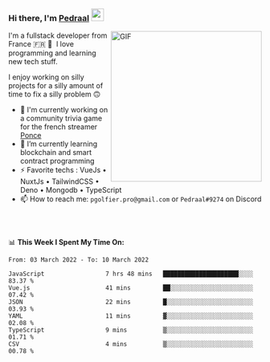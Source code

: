 ### Hi there, I'm <a href="https://pedraal.dev" target="_blank">Pedraal</a> <img src="https://media.giphy.com/media/hvRJCLFzcasrR4ia7z/giphy.gif" width="25px">
<img align="right" alt="GIF" src="https://pedraal.dev/avatar.png" width="300" height="300" />

I'm a fullstack developer from France 🇫🇷 🥖 &nbsp;I love programming and learning new
tech stuff.

I enjoy working on silly projects for a silly amount of time to fix a silly problem 🙃

- 🔭  I'm currently working on a community trivia game for the french streamer <a href="https://twitch.tv/ponce" target="_blank">Ponce</a>
- 🌱 I’m currently learning blockchain and smart contract programming
- ⚡ Favorite techs : VueJs &bull; NuxtJs &bull; TailwindCSS &bull; Deno &bull; Mongodb &bull; TypeScript
- 📫 How to reach me: `pgolfier.pro@gmail.com` or `Pedraal#9274` on Discord

<br>
<br>

📊 **This Week I Spent My Time On:**
<!--START_SECTION:waka-->

```text
From: 03 March 2022 - To: 10 March 2022

JavaScript                 7 hrs 48 mins   █████████████████████░░░░   83.37 %
Vue.js                     41 mins         ██░░░░░░░░░░░░░░░░░░░░░░░   07.42 %
JSON                       22 mins         █░░░░░░░░░░░░░░░░░░░░░░░░   03.93 %
YAML                       11 mins         ▓░░░░░░░░░░░░░░░░░░░░░░░░   02.08 %
TypeScript                 9 mins          ▒░░░░░░░░░░░░░░░░░░░░░░░░   01.71 %
CSV                        4 mins          ▒░░░░░░░░░░░░░░░░░░░░░░░░   00.78 %
```

<!--END_SECTION:waka-->
